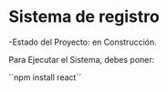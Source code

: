 <h1> Sistema de registro</h1>

-Estado del Proyecto: en Construcción.

Para Ejecutar el Sistema, debes poner:

´´npm install react´´
